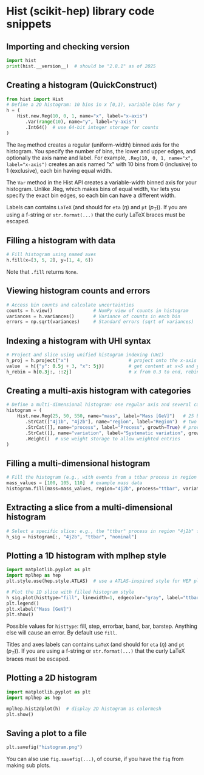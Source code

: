 # Hist (scikit-hep) library code snippets

## Importing and checking version

```python
import hist
print(hist.__version__)  # should be "2.8.1" as of 2025
```

## Creating a histogram (QuickConstruct)

```python
from hist import Hist
# Define a 2D histogram: 10 bins in x [0,1), variable bins for y
h = (
    Hist.new.Reg(10, 0, 1, name="x", label="x-axis")
       .Var(range(10), name="y", label="y-axis")
       .Int64()  # use 64-bit integer storage for counts
)
```

The `Reg` method creates a regular (uniform-width) binned axis for the histogram. You specify the number of bins, the lower and upper edges, and optionally the axis name and label. For example, `.Reg(10, 0, 1, name="x", label="x-axis")` creates an axis named "x" with 10 bins from 0 (inclusive) to 1 (exclusive), each bin having equal width.

The `Var` method in the Hist API creates a variable-width binned axis for your histogram. Unlike .Reg, which makes bins of equal width, `Var` lets you specify the exact bin edges, so each bin can have a different width.

Labels can contains `LaTeX` (and should for `eta` ($\eta$) and `pt` ($p_{T}$)). If you are using a f-string or `str.format(...)` that the curly LaTeX braces must be escaped.

## Filling a histogram with data

```python
# Fill histogram using named axes
h.fill(x=[3, 5, 2], y=[1, 4, 6])
```

Note that `.fill` returns `None`.

## Viewing histogram counts and errors

```python
# Access bin counts and calculate uncertainties
counts = h.view()               # NumPy view of counts in histogram
variances = h.variances()       # Variance of counts in each bin
errors = np.sqrt(variances)     # Standard errors (sqrt of variances)
```

## Indexing a histogram with UHI syntax

```python
# Project and slice using unified histogram indexing (UHI)
h_proj = h.project("x")                      # project onto the x-axis only
value  = h[{"y": 0.5j + 3, "x": 5j}]         # get content at x≈5 and y bin containing 0.5
h_rebin = h[0.3j:, ::2j]                     # x from 0.3 to end, rebin y-axis by factor 2
```

## Creating a multi-axis histogram with categories

```python
# Define a multi-dimensional histogram: one regular axis and several categorical axes
histogram = (
    Hist.new.Reg(25, 50, 550, name="mass", label="Mass [GeV]")   # 25 bins from 50 to 550
       .StrCat(["4j1b", "4j2b"], name="region", label="Region")  # two region categories
       .StrCat([], name="process", label="Process", growth=True) # processes, added as they appear
       .StrCat([], name="variation", label="Systematic variation", growth=True)
       .Weight()  # use weight storage to allow weighted entries
)
```

## Filling a multi-dimensional histogram

```python
# Fill the histogram (e.g., with events from a ttbar process in region "4j2b")
mass_values = [100, 105, 110]  # example mass data
histogram.fill(mass=mass_values, region="4j2b", process="ttbar", variation="nominal", weight=1.0)
```

## Extracting a slice from a multi-dimensional histogram

```python
# Select a specific slice: e.g., the "ttbar" process in region "4j2b" for all mass bins
h_sig = histogram[:, "4j2b", "ttbar", "nominal"]
```

## Plotting a 1D histogram with mplhep style

```python
import matplotlib.pyplot as plt
import mplhep as hep
plt.style.use(hep.style.ATLAS)  # use a ATLAS-inspired style for HEP plots

# Plot the 1D slice with filled histogram style
h_sig.plot(histtype="fill", linewidth=1, edgecolor="gray", label="ttbar")
plt.legend()
plt.xlabel("Mass [GeV]")
plt.show()
```

Possible values for `histtype`: fill, step, errorbar, band, bar, barstep. Anything else will cause an error. By default use `fill`.

Titles and axes labels can contains `LaTeX` (and should for `eta` ($\eta$) and `pt` ($p_{T}$)). If you are using a f-string or `str.format(...)` that the curly LaTeX braces must be escaped.

## Plotting a 2D histogram

```python
import matplotlib.pyplot as plt
import mplhep as hep

mplhep.hist2dplot(h)  # display 2D histogram as colormesh
plt.show()
```

## Saving a plot to a file

```python
plt.savefig("histogram.png")
```

You can also use `fig.savefig(...)`, of course, if you have the `fig` from making sub plots.
